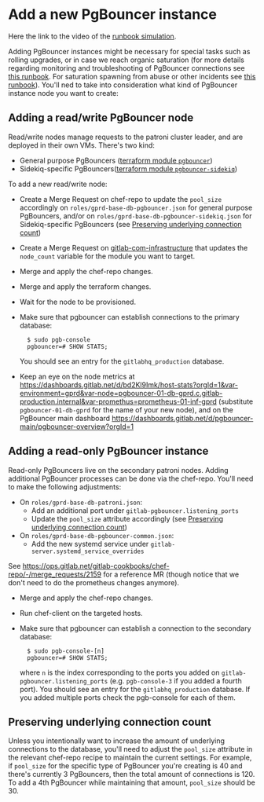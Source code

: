 # Add a new PgBouncer instance

Here the link to the video of the [runbook simulation](https://youtu.be/343VuLGTJn0).

Adding PgBouncer instances might be necessary for special tasks such as rolling
upgrades, or in case we reach organic saturation (for more details regarding
monitoring and troubleshooting of PgBouncer connections see [this
runbook](./pgbouncer-connections.md). For saturation spawning from abuse or
other incidents see [this runbook](./pgbouncer-saturation.md)). You'll ned to
take into consideration what kind of PgBouncer instance node you want to create:

## Adding a read/write PgBouncer node

Read/write nodes manage requests to the patroni cluster leader, and  are
deployed in their own VMs. There's two kind:

- General purpose PgBouncers ([terraform module
  `pgbouncer`](https://ops.gitlab.net/gitlab-com/gitlab-com-infrastructure/blob/021bcfc4d0c3fd425bdfc69ab2139a6033cdbfd2/environments/gprd/main.tf#L665-689))
- Sidekiq-specific PgBouncers([terraform module
  `pgbouncer-sidekiq`](https://ops.gitlab.net/gitlab-com/gitlab-com-infrastructure/blob/master/environments/gprd/main.tf#L713-737))

To add a new read/write node:

- Create a Merge Request on chef-repo to update the `pool_size` accordingly on
  `roles/gprd-base-db-pgbouncer.json` for general purpose PgBouncers, and/or on
  `roles/gprd-base-db-pgbouncer-sidekiq.json` for Sidekiq-specific PgBouncers
  (see [Preserving underlying connection
  count](#preserving-underlying-connection-count))
- Create a Merge Request on
  [gitlab-com-infrastructure](https://ops.gitlab.net/gitlab-com/gitlab-com-infrastructure/)
  that updates the `node_count` variable for the module you want to target.
- Merge and apply the chef-repo changes.
- Merge and apply the terraform changes.
- Wait for the node to be provisioned.
- Make sure that pgbouncer can establish connections to the primary database:

  ````
    $ sudo pgb-console
    pgbouncer=# SHOW STATS;
  ````

  You should see an entry for the `gitlabhq_production` database.
- Keep an eye on the node metrics at
  <https://dashboards.gitlab.net/d/bd2Kl9Imk/host-stats?orgId=1&var-environment=gprd&var-node=pgbouncer-01-db-gprd.c.gitlab-production.internal&var-promethus=prometheus-01-inf-gprd>
  (substitute `pgbouncer-01-db-gprd` for the name of your new node), and on the
  PgBouncer main dashboard
  <https://dashboards.gitlab.net/d/pgbouncer-main/pgbouncer-overview?orgId=1>

## Adding a read-only PgBouncer instance

Read-only PgBouncers live on the secondary patroni nodes. Adding additional
PgBouncer processes can be done via the chef-repo. You'll need to make the
following adjustments:

- On `roles/gprd-base-db-patroni.json`:
  - Add an additional port under `gitlab-pgbouncer.listening_ports`
  - Update the `pool_size` attribute accordingly (see [Preserving underlying
    connection count](#preserving-underlying-connection-count))
- On `roles/gprd-base-db-pgbouncer-common.json`:
  - Add the new systemd service under `gitlab-server.systemd_service_overrides`

See <https://ops.gitlab.net/gitlab-cookbooks/chef-repo/-/merge_requests/2159> for
a reference MR (though notice that we don't need to do the prometheus changes
anymore).

- Merge and apply the chef-repo changes.
- Run chef-client on the targeted hosts.
- Make sure that pgbouncer can establish a connection to the secondary database:

  ````
    $ sudo pgb-console-[n]
    pgbouncer=# SHOW STATS;
  ````

  where `n` is the index corresponding to the ports you added on
  `gitlab-pgbouncer.listening_ports` (e.g. `pgb-console-3` if you added a fourth
  port). You should see an entry for the `gitlabhq_production` database. If you
  added multiple ports check the pgb-console for each of them.

## Preserving underlying connection count

Unless you intentionally want to increase the amount of underlying connections
to the database, you'll need to adjust the `pool_size` attribute in the relevant
chef-repo recipe to maintain the current settings. For example, if `pool_size`
for the specific type of PgBouncer you're creating is 40 and there's currently 3
PgBouncers, then the total amount of connections is 120. To add a 4th PgBouncer
while maintaining that amount, `pool_size` should be 30.
